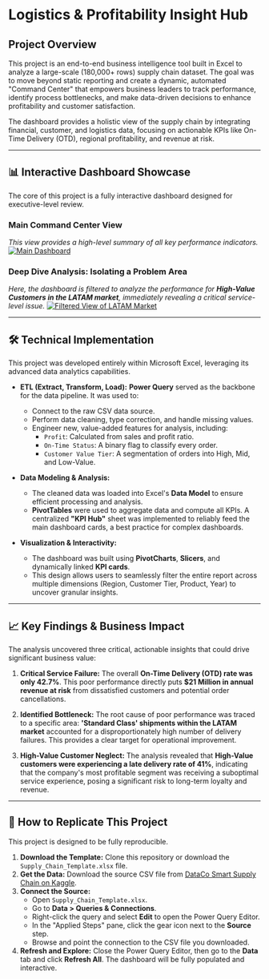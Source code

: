 
# Logistics & Profitability Insight Hub

## Project Overview

This project is an end-to-end business intelligence tool built in Excel to analyze a large-scale (180,000+ rows) supply chain dataset. The goal was to move beyond static reporting and create a dynamic, automated "Command Center" that empowers business leaders to track performance, identify process bottlenecks, and make data-driven decisions to enhance profitability and customer satisfaction.

The dashboard provides a holistic view of the supply chain by integrating financial, customer, and logistics data, focusing on actionable KPIs like On-Time Delivery (OTD), regional profitability, and revenue at risk.

---


## 📊 Interactive Dashboard Showcase

The core of this project is a fully interactive dashboard designed for executive-level review.

### Main Command Center View
*This view provides a high-level summary of all key performance indicators.*
[![Main Dashboard](Images/dashboard_main.png)](https://github.com/AbHaq24/Supply-Chain-Performance-Profitability-Command-Center/blob/main/Screenshot%202025-09-09%20151222.png)

### Deep Dive Analysis: Isolating a Problem Area
*Here, the dashboard is filtered to analyze the performance for **High-Value Customers in the LATAM market**, immediately revealing a critical service-level issue.*
[![Filtered View of LATAM Market](Images/dashboard_filtered_latam.png)](https://github.com/AbHaq24/Supply-Chain-Performance-Profitability-Command-Center/blob/main/Screenshot%202025-09-09%20153650.png)

---

## 🛠️ Technical Implementation

This project was developed entirely within Microsoft Excel, leveraging its advanced data analytics capabilities.

*   **ETL (Extract, Transform, Load):** **Power Query** served as the backbone for the data pipeline. It was used to:
    *   Connect to the raw CSV data source.
    *   Perform data cleaning, type correction, and handle missing values.
    *   Engineer new, value-added features for analysis, including:
        *   `Profit`: Calculated from sales and profit ratio.
        *   `On-Time Status`: A binary flag to classify every order.
        *   `Customer Value Tier`: A segmentation of orders into High, Mid, and Low-Value.

*   **Data Modeling & Analysis:**
    *   The cleaned data was loaded into Excel's **Data Model** to ensure efficient processing and analysis.
    *   **PivotTables** were used to aggregate data and compute all KPIs. A centralized **"KPI Hub"** sheet was implemented to reliably feed the main dashboard cards, a best practice for complex dashboards.

*   **Visualization & Interactivity:**
    *   The dashboard was built using **PivotCharts**, **Slicers**, and dynamically linked **KPI cards**.
    *   This design allows users to seamlessly filter the entire report across multiple dimensions (Region, Customer Tier, Product, Year) to uncover granular insights.

---

## 📈 Key Findings & Business Impact

The analysis uncovered three critical, actionable insights that could drive significant business value:

1.  **Critical Service Failure:** The overall **On-Time Delivery (OTD) rate was only 42.7%**. This poor performance directly puts **$21 Million in annual revenue at risk** from dissatisfied customers and potential order cancellations.

2.  **Identified Bottleneck:** The root cause of poor performance was traced to a specific area: **'Standard Class' shipments within the LATAM market** accounted for a disproportionately high number of delivery failures. This provides a clear target for operational improvement.

3.  **High-Value Customer Neglect:** The analysis revealed that **High-Value customers were experiencing a late delivery rate of 41%**, indicating that the company's most profitable segment was receiving a suboptimal service experience, posing a significant risk to long-term loyalty and revenue.

---

## 🚀 How to Replicate This Project

This project is designed to be fully reproducible.

1.  **Download the Template:** Clone this repository or download the `Supply_Chain_Template.xlsx` file.
2.  **Get the Data:** Download the source CSV file from [DataCo Smart Supply Chain on Kaggle](https://www.kaggle.com/datasets/shashwatwork/dataco-smart-supply-chain-for-big-data-analysis).
3.  **Connect the Source:**
    *   Open `Supply_Chain_Template.xlsx`.
    *   Go to **Data > Queries & Connections**.
    *   Right-click the query and select **Edit** to open the Power Query Editor.
    *   In the "Applied Steps" pane, click the gear icon next to the **Source** step.
    *   Browse and point the connection to the CSV file you downloaded.
4.  **Refresh and Explore:** Close the Power Query Editor, then go to the **Data** tab and click **Refresh All**. The dashboard will be fully populated and interactive.
